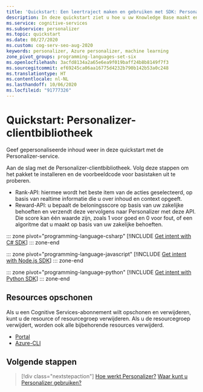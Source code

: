 ```yaml
---
title: 'Quickstart: Een leertraject maken en gebruiken met SDK: Personalizer'
description: In deze quickstart ziet u hoe u uw Knowledge Base maakt en beheert met behulp van de Personalizer-clientbibliotheek.
ms.service: cognitive-services
ms.subservice: personalizer
ms.topic: quickstart
ms.date: 08/27/2020
ms.custom: cog-serv-seo-aug-2020
keywords: personalizer, Azure personalizer, machine learning
zone_pivot_groups: programming-languages-set-six
ms.openlocfilehash: 3acfd8134a2a65e6ea9f019baff24b8b8149f7f3
ms.sourcegitcommit: ef69245ca06aa16775d4232b790b142b53a0c248
ms.translationtype: HT
ms.contentlocale: nl-NL
ms.lasthandoff: 10/06/2020
ms.locfileid: "91777326"
---
```

# <a name="quickstart-personalizer-client-library"></a>Quickstart: Personalizer-clientbibliotheek

Geef gepersonaliseerde inhoud weer in deze quickstart met de Personalizer-service.

Aan de slag met de Personalizer-clientbibliotheek. Volg deze stappen om het pakket te installeren en de voorbeeldcode voor basistaken uit te proberen.

 * Rank-API: hiermee wordt het beste item van de acties geselecteerd, op basis van realtime informatie die u over inhoud en context opgeeft.
 * Reward-API: u bepaalt de beloningsscore op basis van uw zakelijke behoeften en verzendt deze vervolgens naar Personalizer met deze API. Die score kan één waarde zijn, zoals 1 voor goed en 0 voor fout, of een algoritme dat u maakt op basis van uw zakelijke behoeften.

::: zone pivot="programming-language-csharp"
[!INCLUDE [Get intent with C# SDK](./includes/quickstart-sdk-csharp.md)]
::: zone-end

::: zone pivot="programming-language-javascript"
[!INCLUDE [Get intent with Node.js SDK](./includes/quickstart-sdk-nodejs.md)]
::: zone-end

::: zone pivot="programming-language-python"
[!INCLUDE [Get intent with Python SDK](./includes/quickstart-sdk-python.md)]
::: zone-end

## <a name="clean-up-resources"></a>Resources opschonen

Als u een Cognitive Services-abonnement wilt opschonen en verwijderen, kunt u de resource of resourcegroep verwijderen. Als u de resourcegroep verwijdert, worden ook alle bijbehorende resources verwijderd.

* [Portal](../cognitive-services-apis-create-account.md#clean-up-resources)
* [Azure-CLI](../cognitive-services-apis-create-account-cli.md#clean-up-resources)

## <a name="next-steps"></a>Volgende stappen

> [!div class="nextstepaction"]
> [Hoe werkt Personalizer?](how-personalizer-works.md)
> [Waar kunt u Personalizer gebruiken?](where-can-you-use-personalizer.md)
